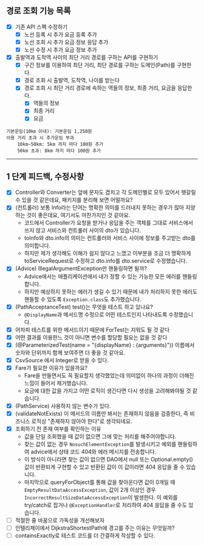 ## 경로 조회 기능 목록

- [x] 기존 API 스펙 수정하기
    - [x] 노선 등록 시 추가 요금 등록 추가
    - [x] 노선 조회 시 추가 요금 정보 응답 추가
    - [x] 노선 수정 시 추가 요금 정보 추가

- [x] 출발역과 도착역 사이의 최단 거리 경로를 구하는 API를 구현하기
    - [x] 구간 정보를 이용하여 최단 거리, 최단 경로를 구하는 도메인(Path)를 구현한다.
    - [x] 경로 조회 시 출발역, 도착역, 나이를 받는다
    - [x] 경로 조회 시 최단 거리 경로에 속하는 역들의 정보, 최종 거리, 요금을 응답한다.
        - [x] 역들의 정보
        - [x] 최종 거리
        - [x] 요금

```text
기본운임(10㎞ 이내): 기본운임 1,250원
이용 거리 초과 시 추가운임 부과
    10km~50km: 5km 까지 마다 100원 추가
    50km 초과: 8km 까지 마다 100원 추가
```

---

## 1 단계 피드백, 수정사항

- [x] Controller와 Converter는 앞에 문자도 겹치고 각 도메인별로 모두 있어서 헷갈릴 수 있을 것 같은데요, 패키지를 분리해 보면 어떨까요?
- [x] (컨트롤러) 보통 Info라는 단어는 명확한 의미를 드러내지 못하는 경우가 많아 지양하는 것이 좋은데요, 여기서도 마찬가지인 것 같아요.
  - 코드에서 Controller가 요청을 받거나 응답을 주는 객체를 그대로 서비스에서 쓰지 않고 서비스와 컨트롤러 사이의 dto가 있습니다.
  - toInfo와 dto.info의 의미는 컨트롤러와 서비스 사이에 정보를 주고받는 dto를 의미합니다.
  - 하지만 제가 생각해도 이해가 쉽지 않다고 느꼈고 이부분을 조금 더 명확하게 toServiceRequest로 수정하고 dto.info를 dto.service로 수정했습니다.
- [x] (Advice) IllegalArgumentException만 핸들링하면 될까?
  - Advice에서는 애플리케이션에서 내가 정할 수 있는 가능한 모든 에러를 핸들링합니다.
  - 하지만 예상하지 못하는 에러가 생길 수 있기 때문에 내가 처리하지 못한 에러도 핸들할 수 있도록 `Exception.class`도 추가했습니다.
- [x] (PathAcceptanceTest) test()는 무엇을 테스트 하고 있나요?
  - `@DisplayName`과 메서드명 수정으로 어떤 테스트인지 나타내도록 수정했습니다.
- [x] 어차피 테스트를 위한 메서드이기 때문에 ForTest는 지워도 될 것 같다
- [x] 어떤 결과를 이용한느 것이 아니면 변수를 할당할 필요는 없을 것 같다
- [x] (@ParameterizedTest(name = "{displayName} : {arguments}")) 이름에서 숫자와 단위까지 함께 보여주면 더 좋을 것 같아요.
- [x] CsvSource 에서 Integer로 받을 수 있다.
- [x] Fare가 필요한 이유가 있을까요?
  - Fare을 만들면서도 꼭 필요할지 생각했었는데 의미없이 하나의 과정이 더해진 느낌이 들어서 제거했습니다. 
  - 요금에 대한 값을 가지고 어떤 로직이 생긴다면 다시 생성을 고려해봐야될 것 같습니다.
- [x] (PathService) 사용하지 않는 변수가 있다.
- [x] (validateNotExists) 이 메서드의 이름만 봐서는 존재하지 않음을 검증한다, 즉 비즈니스 로직상 "존재하지 않아야 한다"로 생각되네요.
- [x] 조회하기 전 존재 여부를 확인하는 이유
  - 값을 단일 조회했을 때 값이 없으면 그에 맞는 처리를 해주어야합니다.
  - 찾는 값이 없는 경우 `NosuchElementException`를 발생시키고 예외를 핸들링하여 advice에서 상태 코드 404와 에러 메시지를 전송합니다.
  - 이 방식이 아니라면 찾는 값이 없으면 DAO에서 null 또는 Optional.empty() 값이 반환되게 구현할 수 있고 반환된 값이 이 값이라면 404 응답을 줄 수 있습니다.
  - 마지막으로 queryForObject를 통해 값을 찾아온다면 값이 0개일 때 `EmptyResultDataAccessException`, 값이 2개 이상인 경우 `IncorrectResultSizeDataAccessException`이 발생한다. 이 예외를 try/catch로 잡거나 `@ExceptionHandler`로 처리하여 404 응답을 줄 수도 있습니다.
- [ ] 적절한 줄 바꿈으로 가독성을 개선해보자
- [ ] 인텔리제이에서 DijkstraShortestPath에 경고를 주는 이유는 무엇일까?
- [ ] containsExactly로 테스트 코드를 더 간결하게 작성할 수 있다.
